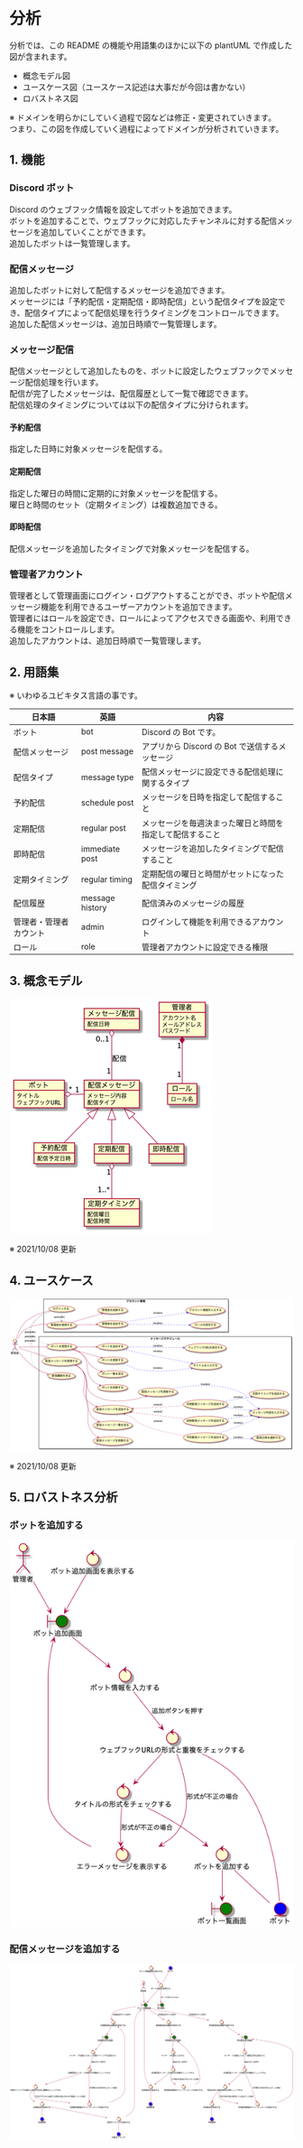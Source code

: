 # 分析

分析では、この README の機能や用語集のほかに以下の plantUML で作成した図が含まれます。

- 概念モデル図
- ユースケース図（ユースケース記述は大事だが今回は書かない）
- ロバストネス図

※ ドメインを明らかにしていく過程で図などは修正・変更されていきます。  
つまり、この図を作成していく過程によってドメインが分析されていきます。

## 1. 機能

### <b>Discord ボット</b>

Discord のウェブフック情報を設定してボットを追加できます。  
ボットを追加することで、ウェブフックに対応したチャンネルに対する配信メッセージを追加していくことができます。  
追加したボットは一覧管理します。

### <b>配信メッセージ</b>

追加したボットに対して配信するメッセージを追加できます。  
メッセージには「予約配信・定期配信・即時配信」という配信タイプを設定でき、配信タイプによって配信処理を行うタイミングをコントロールできます。  
追加した配信メッセージは、追加日時順で一覧管理します。

### <b>メッセージ配信</b>

配信メッセージとして追加したものを、ボットに設定したウェブフックでメッセージ配信処理を行います。  
配信が完了したメッセージは、配信履歴として一覧で確認できます。  
配信処理のタイミングについては以下の配信タイプに分けられます。

#### <b>予約配信</b>

指定した日時に対象メッセージを配信する。

#### <b>定期配信</b>

指定した曜日の時間に定期的に対象メッセージを配信する。  
曜日と時間のセット（定期タイミング）は複数追加できる。

#### <b>即時配信</b>

配信メッセージを追加したタイミングで対象メッセージを配信する。

### <b>管理者アカウント</b>

管理者として管理画面にログイン・ログアウトすることができ、ボットや配信メッセージ機能を利用できるユーザーアカウントを追加できます。  
管理者にはロールを設定でき、ロールによってアクセスできる画面や、利用できる機能をコントロールします。  
追加したアカウントは、追加日時順で一覧管理します。

## 2. 用語集

※ いわゆるユビキタス言語の事です。

| 日本語                 | 英語            | 内容                                                     |
| ---------------------- | --------------- | -------------------------------------------------------- |
| ボット                 | bot             | Discord の Bot です。                                    |
| 配信メッセージ         | post message    | アプリから Discord の Bot で送信するメッセージ           |
| 配信タイプ             | message type    | 配信メッセージに設定できる配信処理に関するタイプ         |
| 予約配信               | schedule post   | メッセージを日時を指定して配信すること                   |
| 定期配信               | regular post    | メッセージを毎週決まった曜日と時間を指定して配信すること |
| 即時配信               | immediate post  | メッセージを追加したタイミングで配信すること             |
| 定期タイミング         | regular timing  | 定期配信の曜日と時間がセットになった配信タイミング       |
| 配信履歴               | message history | 配信済みのメッセージの履歴                               |
| 管理者・管理者カウント | admin           | ログインして機能を利用できるアカウント                   |
| ロール                 | role            | 管理者アカウントに設定できる権限                         |

## 3. 概念モデル

![model diagram](model.png)

※ 2021/10/08 更新

## 4. ユースケース

![usecase diagram](usecase.png)

※ 2021/10/08 更新

## 5. ロバストネス分析

### ボットを追加する

![robustness diagram](robustness-bot-create.png)

### 配信メッセージを追加する

![robustness diagram](robustness-post_message-create.png)

